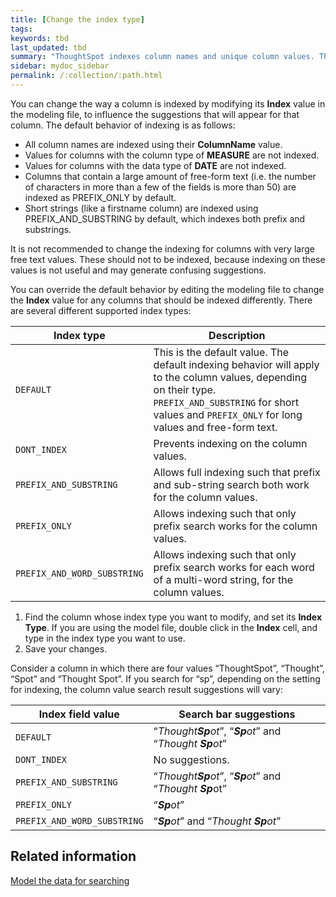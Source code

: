 ```yaml
---
title: [Change the index type]
tags:
keywords: tbd
last_updated: tbd
summary: "ThoughtSpot indexes column names and unique column values. The indexes are used to dynamically generate suggestions in the search bar when typing a search."
sidebar: mydoc_sidebar
permalink: /:collection/:path.html
---
```

You can change the way a column is indexed by modifying its **Index** value in the modeling file, to influence the suggestions that will appear for that column. The default behavior of indexing is as follows:

-   All column names are indexed using their **ColumnName** value.
-   Values for columns with the column type of **MEASURE** are not indexed.
-   Values for columns with the data type of **DATE** are not indexed.
-   Columns that contain a large amount of free-form text (i.e. the number of characters in more than a few of the fields is more than 50) are indexed as PREFIX_ONLY by default.
-   Short strings (like a firstname column) are indexed using PREFIX_AND_SUBSTRING by default, which indexes both prefix and substrings.

It is not recommended to change the indexing for columns with very large free text values. These should not to be indexed, because indexing on these values is not useful and may generate confusing suggestions.

You can override the default behavior by editing the modeling file to change the **Index** value for any columns that should be indexed differently. There are several different supported index types:

|Index type|Description|
|----------|-----------|
|`DEFAULT`|This is the default value. The default indexing behavior will apply to the column values, depending on their type. `PREFIX_AND_SUBSTRING` for short values and `PREFIX_ONLY` for long values and free-form text.|
|`DONT_INDEX`|Prevents indexing on the column values.|
|`PREFIX_AND_SUBSTRING`|Allows full indexing such that prefix and sub-string search both work for the column values.|
|`PREFIX_ONLY`|Allows indexing such that only prefix search works for the column values.|
|`PREFIX_AND_WORD_SUBSTRING`|Allows indexing such that only prefix search works for each word of a multi-word string, for the column values.|

1. Find the column whose index type you want to modify, and set its **Index Type**. If you are using the model file, double click in the **Index** cell, and type in the index type you want to use.
2. Save your changes.

Consider a column in which there are four values “ThoughtSpot”, “Thought”, “Spot” and “Thought Spot”. If you search for “sp”, depending on the setting for indexing, the column value search result suggestions will vary:

|**Index** field value|Search bar suggestions|
|---------------------|----------------------|
|`DEFAULT`|“*Thought**Sp**ot*”, “***Sp**ot*” and “*Thought **Sp**ot*”|
|`DONT_INDEX`|No suggestions.|
|`PREFIX_AND_SUBSTRING`|“*Thought**Sp**ot*”, “***Sp**ot*” and “*Thought **Sp***ot”|
|`PREFIX_ONLY`|“***Sp**ot*”|
|`PREFIX_AND_WORD_SUBSTRING`|“***Sp**ot*” and “*Thought **Sp**ot*”|


## Related information  

[Model the data for searching](semantic_modeling.html#)
